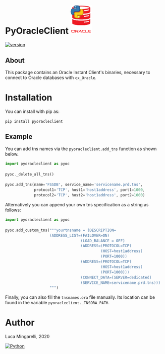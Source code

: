 # PyOracleClient <img src="https://github.com/LucaMingarelli/PyOracleClient/raw/master/pyoracleclient/res/icon.png" width=" 70"/>


[![version](https://img.shields.io/badge/version-0.0.4-success.svg)](#)

## About

This package contains an Oracle Instant Client's binaries, 
necessary to connect to Oracle databases with `cx_Oracle`.

# Installation
You can install with pip as:

`pip install pyoracleclient`

## Example

You can add tns names via the `pyoracleclient.add_tns` function as shown below.
```python
import pyoracleclient as pyoc

pyoc._delete_all_tns()

pyoc.add_tns(name='FSSDB', service_name='servicename.prd.tns',
             protocol1='TCP', host1='host1address', port1=1000,
             protocol2='TCP', host2='host1address', port2=1000)
```
Alternatively you can append your own tns specification as a string as follows:
```python
import pyoracleclient as pyoc

pyoc.add_custom_tns("""yourtnsname = (DESCRIPTION=
                    (ADDRESS_LIST=(FAILOVER=ON)
                                  (LOAD_BALANCE = OFF)
                                  (ADDRESS=(PROTOCOL=TCP)
                                           (HOST=host1address)
                                           (PORT=1000))
                                  (ADDRESS=(PROTOCOL=TCP)
                                           (HOST=host1address)
                                           (PORT=1000)))
                                  (CONNECT_DATA=(SERVER=dedicated)
                                  (SERVICE_NAME=servicename.prd.tns)))
                    """)
```


Finally, you can also fill the `tnsnames.ora` file manually. 
Its location can be found in the variable `pyoracleclient._TNSORA_PATH`.

# Author
Luca Mingarelli, 2020

[![Python](https://img.shields.io/static/v1?label=made%20with&message=Python&color=blue&style=for-the-badge&logo=Python&logoColor=white)](#)

